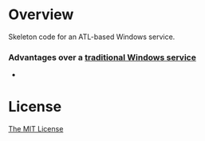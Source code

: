 # Overview

Skeleton code for an ATL-based Windows service.

### Advantages over a [traditional Windows service](https://github.com/flowerinthenight/win32-base-service)

* 

# License

[The MIT License](./LICENSE.md)
